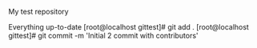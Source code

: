 My test repository


Everything up-to-date
[root@localhost gittest]#  git add .
[root@localhost gittest]# git commit -m 'Initial 2 commit with contributors'

